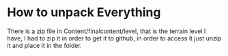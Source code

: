 # How to unpack Everything

There is a zip file in Content/finalcontent/level, that is the terrain level I have, I had to zip it in order to get it to github, in order to access it just unzip it and place it in the folder.
